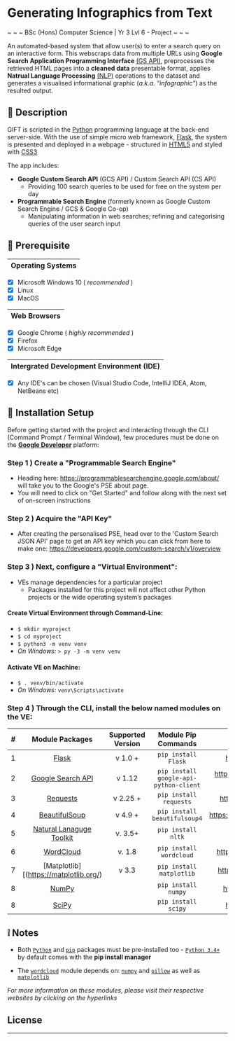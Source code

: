 # Generating Infographics from Text #
~ ~ ~ BSc (Hons) Computer Science | Yr 3 Lvl 6 - Project ~ ~ ~


An automated-based system that allow user(s) to enter a search query on an interactive form. This webscraps data from multiple URLs using  **Google Search Application Programming Interface** [(GS API)](https://github.com/googleapis/google-api-python-client "Click to see more info about GS API"), preprocesses the retrieved HTML pages into a **cleaned data** presentable format, applies **Natrual Language Processing** [(NLP)](https://en.wikipedia.org/wiki/Natural_language_processing "Click for more info in NLP") operations to the dataset and generates a visualised informational graphic (_a.k.a. "infographic"_) as the resulted output.

## :page_facing_up: Description
GIFT is scripted in the [Python](https://www.python.org/) programming language at the back-end server-side.
With the use of simple micro web framework, [Flask](https://pypi.org/project/Flask/), the system is presented and deployed in a webpage -
structured in [HTML5](https://www.w3.org/standards/webdesign/htmlcss) and styled with [CSS3](https://www.w3.org/standards/webdesign/htmlcss)

The app includes:
  * **Google Custom Search API** (GCS API) / Custom Search API (CS API)
    * Providing 100 search queries to be used for free on the system per day
  * **Programmable Search Engine** (formerly known as Google Custom Search Engine / GCS & Google Co-op)
    * Manipulating information in web searches; refining and categorising queries of the user search input 

## :link: Prerequisite
Operating Systems |
| :---:
  - [x] Microsoft Windows 10 ( _recommended_ )
  - [x] Linux
  - [x] MacOS

Web Browsers |
| :---:
  - [x] Google Chrome ( _highly recommended_ ) 
  - [x] Firefox
  - [x] Microsoft Edge

Intergrated Development Environment (IDE) |
| :---:
   - [x] Any IDE's can be chosen (Visual Studio Code, IntelliJ IDEA, Atom, NetBeans etc)



## :wrench: Installation Setup
Before getting started with the project and interacting through the CLI (Command Prompt / Terminal Window), few procedures must be done on the [**Google Developer**](https://developers.google.com/) platform: 

### Step 1 ) Create a "Programmable Search Engine" 
* Heading here: https://programmablesearchengine.google.com/about/ will take you to the Google's PSE about page. 
* You will need to click on "Get Started" and follow along with the next set of on-screen instructions

### Step 2 ) Acquire the "API Key"
* After creating the personalised PSE, head over to the 'Custom Search JSON API' page to get an API key which you can click from here to make one:  https://developers.google.com/custom-search/v1/overview 

### Step 3 ) Next, configure a "Virtual Environment":
 * VEs manage dependencies for a particular project
   * Packages installed for this project will not affect other Python projects or the wide operating system’s packages
 
 #### Create Virtual Environment through Command-Line:
   * `$ mkdir myproject`
   * `$ cd myproject`
   * `$ python3 -m venv venv`
   * _On Windows:_ `> py -3 -m venv venv`
   
 #### Activate VE on Machine:  
   * `$ . venv/bin/activate`
   * _On Windows:_ `venv\Scripts\activate`

### Step 4 ) Through the CLI, install the below named modules on the VE:

_#_ | Module Packages | Supported Version | Module Pip Commands | PyPI Repo
| :---: | :---: | :---: | :---: | :---: |
 1  | [Flask](https://flask.palletsprojects.com/en/1.1.x/installation/#install-flask "To Flask website")  | v 1.0 + | `pip install Flask` | https://pypi.org/project/Flask/
 2  | [Google Search API](https://github.com/googleapis/google-api-python-client "Official Google Search API GitHub repo")| v 1.12 |`pip install google-api-python-client`| https://pypi.org/project/google-api-python-client/
 3  | [Requests](https://requests.readthedocs.io/en/master/user/install/ "Requests website") | v 2.25 +  | `pip install requests` | https://pypi.org/project/requests/
 4  | [BeautifulSoup](https://www.crummy.com/software/BeautifulSoup/bs4/doc/index.html "BeautifulSoup site") | v 4.9 + | `pip install beautifulsoup4` | https://pypi.org/project/beautifulsoup4/
 5  | [Natural Lanaguge Toolkit](https://www.nltk.org/install.html "Official NLTK website") | v. 3.5+  | `pip install nltk` | https://pypi.org/project/nltk/
 6  | [WordCloud](https://amueller.github.io/word_cloud/https://pypi.org/project/wordcloud/ "WordCloud") | v. 1.8 | `pip install wordcloud`| https://pypi.org/project/wordcloud/
 7  | [Matplotlib][(https://matplotlib.org/) | v 3.3 | `pip install matplotlib` | https://pypi.org/project/matplotlib/
 8  | [NumPy](https://numpy.org/) | | `pip install numpy` | https://pypi.org/project/numpy/
 8  | [SciPy](https://www.scipy.org/) | | `pip install scipy` | https://pypi.org/project/scipy/

## :grey_exclamation: Notes
 * Both [`Python`](https://www.python.org/downloads/) and [`pip`](https://packaging.python.org/tutorials/installing-packages/) packages must be pre-installed too - [`Python 3.4+`](https://www.python.org/downloads/release/python-340/) by default comes with the **pip install manager**
 
 * The [`wordcloud`](https://pypi.org/project/wordcloud/) module depends on: [`numpy`](https://numpy.org/install/) and [`pillow`](https://pillow.readthedocs.io/en/stable/installation.html) as well as [`matplotlib`](https://matplotlib.org/users/installing.html) 

_For more information on these modules, please visit their respective websites by clicking on the hyperlinks_


## License
---
